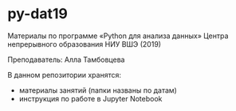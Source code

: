 # py-dat19

Материалы по программе «Python для анализа данных» Центра непрерывного образования НИУ ВШЭ (2019)

Преподаватель: Алла Тамбовцева

В данном репозитории хранятся:

* материалы занятий (папки названы по датам)
* инструкция по работе в Jupyter Notebook
